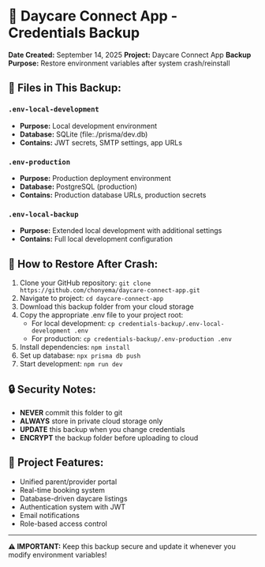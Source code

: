 # 🔐 Daycare Connect App - Credentials Backup

**Date Created:** September 14, 2025
**Project:** Daycare Connect App
**Backup Purpose:** Restore environment variables after system crash/reinstall

## 📁 Files in This Backup:

### `.env-local-development`
- **Purpose:** Local development environment
- **Database:** SQLite (file:./prisma/dev.db)
- **Contains:** JWT secrets, SMTP settings, app URLs

### `.env-production`
- **Purpose:** Production deployment environment
- **Database:** PostgreSQL (production)
- **Contains:** Production database URLs, production secrets

### `.env-local-backup`
- **Purpose:** Extended local development with additional settings
- **Contains:** Full local development configuration

## 🚀 How to Restore After Crash:

1. Clone your GitHub repository: `git clone https://github.com/chonyema/daycare-connect-app.git`
2. Navigate to project: `cd daycare-connect-app`
3. Download this backup folder from your cloud storage
4. Copy the appropriate .env file to your project root:
   - For local development: `cp credentials-backup/.env-local-development .env`
   - For production: `cp credentials-backup/.env-production .env`
5. Install dependencies: `npm install`
6. Set up database: `npx prisma db push`
7. Start development: `npm run dev`

## 🔒 Security Notes:

- **NEVER** commit this folder to git
- **ALWAYS** store in private cloud storage only
- **UPDATE** this backup when you change credentials
- **ENCRYPT** the backup folder before uploading to cloud

## 🎯 Project Features:

- Unified parent/provider portal
- Real-time booking system
- Database-driven daycare listings
- Authentication system with JWT
- Email notifications
- Role-based access control

---

**⚠️ IMPORTANT:** Keep this backup secure and update it whenever you modify environment variables!